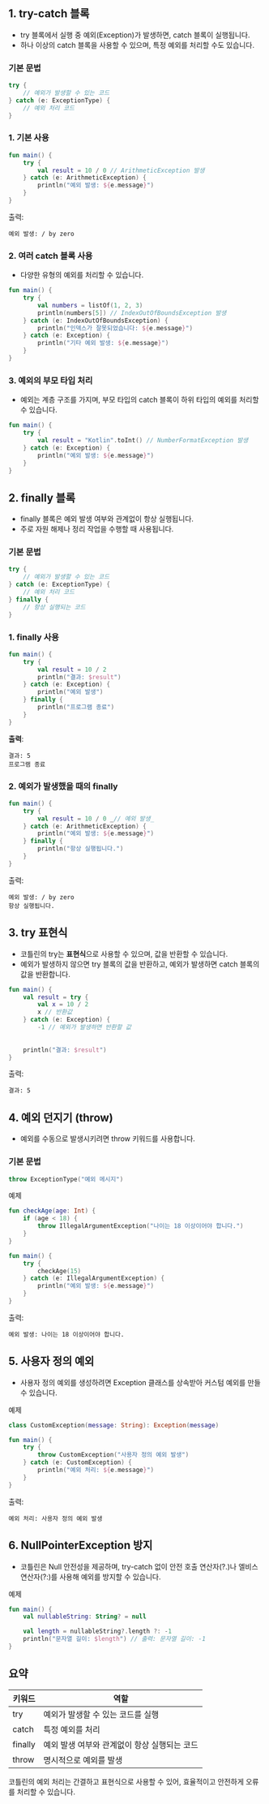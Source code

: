 ## 1. try-catch 블록

- try 블록에서 실행 중 예외(Exception)가 발생하면, catch 블록이 실행됩니다.
- 하나 이상의 catch 블록을 사용할 수 있으며, 특정 예외를 처리할 수도 있습니다.

### 기본 문법

```kotlin
try {
    // 예외가 발생할 수 있는 코드
} catch (e: ExceptionType) {
    // 예외 처리 코드
}
```

### 1. 기본 사용

```kotlin
fun main() {
    try {
        val result = 10 / 0 // ArithmeticException 발생
    } catch (e: ArithmeticException) {
        println("예외 발생: ${e.message}")
    }
}
```

출력:

```text
예외 발생: / by zero
```

### 2. 여러 catch 블록 사용

- 다양한 유형의 예외를 처리할 수 있습니다.

```kotlin
fun main() {
    try {
        val numbers = listOf(1, 2, 3)
        println(numbers[5]) // IndexOutOfBoundsException 발생
    } catch (e: IndexOutOfBoundsException) {
        println("인덱스가 잘못되었습니다: ${e.message}")
    } catch (e: Exception) {
        println("기타 예외 발생: ${e.message}")
    }
}
```

### 3. 예외의 부모 타입 처리

- 예외는 계층 구조를 가지며, 부모 타입의 catch 블록이 하위 타입의 예외를 처리할 수 있습니다.

```kotlin
fun main() {
    try {
        val result = "Kotlin".toInt() // NumberFormatException 발생
    } catch (e: Exception) {
        println("예외 발생: ${e.message}")
    }
}
```

## 2. finally 블록

- finally 블록은 예외 발생 여부와 관계없이 항상 실행됩니다.
- 주로 자원 해제나 정리 작업을 수행할 때 사용됩니다.

### 기본 문법

```kotlin
try {
    // 예외가 발생할 수 있는 코드
} catch (e: ExceptionType) {
    // 예외 처리 코드
} finally {
    // 항상 실행되는 코드
}
```

### 1. finally 사용

```kotlin
fun main() {
    try {
        val result = 10 / 2
        println("결과: $result")
    } catch (e: Exception) {
        println("예외 발생")
    } finally {
        println("프로그램 종료")
    }
}
```

**출력**:

```text
결과: 5
프로그램 종료
```

### 2. 예외가 발생했을 때의 finally

```kotlin
fun main() {
    try {
        val result = 10 / 0 _// 예외 발생_
    } catch (e: ArithmeticException) {
        println("예외 발생: ${e.message}")
    } finally {
        println("항상 실행됩니다.")
    }
}
```

출력:

```text
예외 발생: / by zero
항상 실행됩니다.
```

## 3. try 표현식

- 코틀린의 try는 **표현식**으로 사용할 수 있으며, 값을 반환할 수 있습니다.
- 예외가 발생하지 않으면 try 블록의 값을 반환하고, 예외가 발생하면 catch 블록의 값을 반환합니다.

```kotlin
fun main() {
    val result = try {
        val x = 10 / 2
        x // 반환값
    } catch (e: Exception) {
        -1 // 예외가 발생하면 반환할 값
    
  
    println("결과: $result")
}
```

출력:

```text
결과: 5
```

## 4. 예외 던지기 (throw)

- 예외를 수동으로 발생시키려면 throw 키워드를 사용합니다.

### 기본 문법

```kotlin
throw ExceptionType("예외 메시지")
```

예제

```kotlin
fun checkAge(age: Int) {
    if (age < 18) {
        throw IllegalArgumentException("나이는 18 이상이어야 합니다.")
    }
}

fun main() {
    try {
        checkAge(15)
    } catch (e: IllegalArgumentException) {
        println("예외 발생: ${e.message}")
    }
}
```

출력:

```text
예외 발생: 나이는 18 이상이어야 합니다.
```

## 5. 사용자 정의 예외

- 사용자 정의 예외를 생성하려면 Exception 클래스를 상속받아 커스텀 예외를 만들 수 있습니다.

예제

```kotlin
class CustomException(message: String): Exception(message)

fun main() {
    try {
        throw CustomException("사용자 정의 예외 발생")
    } catch (e: CustomException) {
        println("예외 처리: ${e.message}")
    }
}
```

출력:

```text
예외 처리: 사용자 정의 예외 발생
```

## 6. NullPointerException 방지

- 코틀린은 Null 안전성을 제공하며, try-catch 없이 안전 호출 연산자(?.)나 엘비스 연산자(?:)를 사용해 예외를 방지할 수 있습니다.

예제

```kotlin
fun main() {
    val nullableString: String? = null

    val length = nullableString?.length ?: -1
    println("문자열 길이: $length") // 출력: 문자열 길이: -1
}
```

## 요약

| 키워드     | 역할                        |
| ------- | ------------------------- |
| try     | 예외가 발생할 수 있는 코드를 실행       |
| catch   | 특정 예외를 처리                 |
| finally | 예외 발생 여부와 관계없이 항상 실행되는 코드 |
| throw   | 명시적으로 예외를 발생              |

코틀린의 예외 처리는 간결하고 표현식으로 사용할 수 있어, 효율적이고 안전하게 오류를 처리할 수 있습니다.
